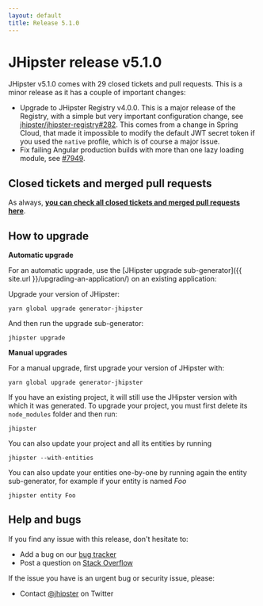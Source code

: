 ```yaml
---
layout: default
title: Release 5.1.0
---
```


JHipster release v5.1.0
==================

JHipster v5.1.0 comes with 29 closed tickets and pull requests. This is a minor release as it has a couple of important changes:

- Upgrade to JHipster Registry v4.0.0. This is a major release of the Registry, with a simple but very important configuration change, see [jhipster/jhipster-registry#282](https://github.com/jhipster/jhipster-registry/pull/282). This comes from a change in Spring Cloud, that made it impossible to modify the default JWT secret token if you used the `native` profile, which is of course a major issue.
- Fix failing Angular production builds with more than one lazy loading module, see [#7949](https://github.com/jhipster/generator-jhipster/pull/7949).

Closed tickets and merged pull requests
------------
As always, __[you can check all closed tickets and merged pull requests here](https://github.com/jhipster/generator-jhipster/issues?q=milestone%3A5.1.0+is%3Aclosed)__.

How to upgrade
------------

**Automatic upgrade**

For an automatic upgrade, use the [JHipster upgrade sub-generator]({{ site.url }}/upgrading-an-application/) on an existing application:

Upgrade your version of JHipster:

```
yarn global upgrade generator-jhipster
```

And then run the upgrade sub-generator:

```
jhipster upgrade
```

**Manual upgrades**

For a manual upgrade, first upgrade your version of JHipster with:

```
yarn global upgrade generator-jhipster
```

If you have an existing project, it will still use the JHipster version with which it was generated.
To upgrade your project, you must first delete its `node_modules` folder and then run:

```
jhipster
```

You can also update your project and all its entities by running

```
jhipster --with-entities
```

You can also update your entities one-by-one by running again the entity sub-generator, for example if your entity is named _Foo_

```
jhipster entity Foo
```

Help and bugs
--------------

If you find any issue with this release, don't hesitate to:

- Add a bug on our [bug tracker](https://github.com/jhipster/generator-jhipster/issues?state=open)
- Post a question on [Stack Overflow](http://stackoverflow.com/tags/jhipster/info)

If the issue you have is an urgent bug or security issue, please:

- Contact [@jhipster](https://twitter.com/jhipster) on Twitter
